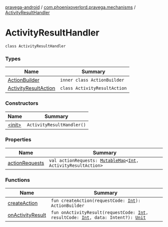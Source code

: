 [pravega-android](../../index.md) / [com.phoenixoverlord.pravega.mechanisms](../index.md) / [ActivityResultHandler](./index.md)

# ActivityResultHandler

`class ActivityResultHandler`

### Types

| Name | Summary |
|---|---|
| [ActionBuilder](-action-builder/index.md) | `inner class ActionBuilder` |
| [ActivityResultAction](-activity-result-action/index.md) | `class ActivityResultAction` |

### Constructors

| Name | Summary |
|---|---|
| [&lt;init&gt;](-init-.md) | `ActivityResultHandler()` |

### Properties

| Name | Summary |
|---|---|
| [actionRequests](action-requests.md) | `val actionRequests: `[`MutableMap`](https://kotlinlang.org/api/latest/jvm/stdlib/kotlin.collections/-mutable-map/index.html)`<`[`Int`](https://kotlinlang.org/api/latest/jvm/stdlib/kotlin/-int/index.html)`, ActivityResultAction>` |

### Functions

| Name | Summary |
|---|---|
| [createAction](create-action.md) | `fun createAction(requestCode: `[`Int`](https://kotlinlang.org/api/latest/jvm/stdlib/kotlin/-int/index.html)`): ActionBuilder` |
| [onActivityResult](on-activity-result.md) | `fun onActivityResult(requestCode: `[`Int`](https://kotlinlang.org/api/latest/jvm/stdlib/kotlin/-int/index.html)`, resultCode: `[`Int`](https://kotlinlang.org/api/latest/jvm/stdlib/kotlin/-int/index.html)`, data: Intent?): `[`Unit`](https://kotlinlang.org/api/latest/jvm/stdlib/kotlin/-unit/index.html) |
